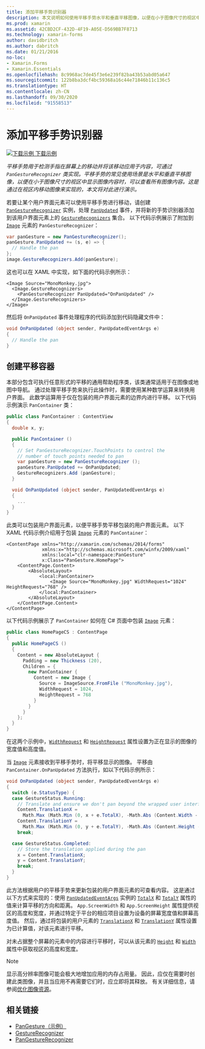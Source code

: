 ```yaml
---
title: 添加平移手势识别器
description: 本文说明如何使用平移手势水平和垂直平移图像，以便在小于图像尺寸的视区中显示图像内容时，可以查看所有图像内容。
ms.prod: xamarin
ms.assetid: 42CBD2CF-432D-4F19-A05E-D569BB7F8713
ms.technology: xamarin-forms
author: davidbritch
ms.author: dabritch
ms.date: 01/21/2016
no-loc:
- Xamarin.Forms
- Xamarin.Essentials
ms.openlocfilehash: 8c9968ac7de45f3e6e239f82ba43b53abd05a647
ms.sourcegitcommit: 122b8ba3dcf4bc59368a16c44e71846b11c136c5
ms.translationtype: HT
ms.contentlocale: zh-CN
ms.lasthandoff: 09/30/2020
ms.locfileid: "91558513"
---
```

# <a name="add-a-pan-gesture-recognizer"></a>添加平移手势识别器

[![下载示例](~/media/shared/download.png) 下载示例](https://docs.microsoft.com/samples/xamarin/xamarin-forms-samples/workingwithgestures-pangesture)

_平移手势用于检测手指在屏幕上的移动并将该移动应用于内容，可通过 `PanGestureRecognizer` 类实现。平移手势的常见使用场景是水平和垂直平移图像，以便在小于图像尺寸的视区中显示图像内容时，可以查看所有图像内容。这是通过在视区内移动图像来实现的，本文将对此进行演示。_

若要让某个用户界面元素可以使用平移手势进行移动，请创建 [`PanGestureRecognizer`](xref:Xamarin.Forms.PanGestureRecognizer) 实例，处理 [`PanUpdated`](xref:Xamarin.Forms.PanGestureRecognizer.PanUpdated) 事件，并将新的手势识别器添加到该用户界面元素上的 [`GestureRecognizers`](xref:Xamarin.Forms.View.GestureRecognizers) 集合。 以下代码示例展示了附加到 [`Image`](xref:Xamarin.Forms.Image) 元素的 `PanGestureRecognizer`：

```csharp
var panGesture = new PanGestureRecognizer();
panGesture.PanUpdated += (s, e) => {
  // Handle the pan
};
image.GestureRecognizers.Add(panGesture);
```

这也可以在 XAML 中实现，如下面的代码示例所示：

```xaml
<Image Source="MonoMonkey.jpg">
  <Image.GestureRecognizers>
    <PanGestureRecognizer PanUpdated="OnPanUpdated" />
  </Image.GestureRecognizers>
</Image>
```

然后将 `OnPanUpdated` 事件处理程序的代码添加到代码隐藏文件中：

```csharp
void OnPanUpdated (object sender, PanUpdatedEventArgs e)
{
  // Handle the pan
}
```

## <a name="creating-a-pan-container"></a>创建平移容器

本部分包含可执行任意形式的平移的通用帮助程序类，该类通常适用于在图像或地图中导航。 通过处理平移手势来执行此操作时，需要使用某种数学运算来转换用户界面。 此数学运算用于仅在包装的用户界面元素的边界内进行平移。 以下代码示例演示 `PanContainer` 类：

```csharp
public class PanContainer : ContentView
{
  double x, y;

  public PanContainer ()
  {
    // Set PanGestureRecognizer.TouchPoints to control the
    // number of touch points needed to pan
    var panGesture = new PanGestureRecognizer ();
    panGesture.PanUpdated += OnPanUpdated;
    GestureRecognizers.Add (panGesture);
  }

  void OnPanUpdated (object sender, PanUpdatedEventArgs e)
  {
    ...
  }
}
```

此类可以包装用户界面元素，以便平移手势平移包装的用户界面元素。 以下 XAML 代码示例介绍用于包装 [`Image`](xref:Xamarin.Forms.Image) 元素的 `PanContainer`：

```xaml
<ContentPage xmlns="http://xamarin.com/schemas/2014/forms"
             xmlns:x="http://schemas.microsoft.com/winfx/2009/xaml"
             xmlns:local="clr-namespace:PanGesture"
             x:Class="PanGesture.HomePage">
    <ContentPage.Content>
        <AbsoluteLayout>
            <local:PanContainer>
                <Image Source="MonoMonkey.jpg" WidthRequest="1024" HeightRequest="768" />
            </local:PanContainer>
        </AbsoluteLayout>
    </ContentPage.Content>
</ContentPage>
```

以下代码示例展示了 `PanContainer` 如何在 C# 页面中包装 [`Image`](xref:Xamarin.Forms.Image) 元素：

```csharp
public class HomePageCS : ContentPage
{
  public HomePageCS ()
  {
    Content = new AbsoluteLayout {
      Padding = new Thickness (20),
      Children = {
        new PanContainer {
          Content = new Image {
            Source = ImageSource.FromFile ("MonoMonkey.jpg"),
            WidthRequest = 1024,
            HeightRequest = 768
          }
        }
      }
    };
  }
}
```

在这两个示例中，[`WidthRequest`](xref:Xamarin.Forms.VisualElement.WidthRequest) 和 [`HeightRequest`](xref:Xamarin.Forms.VisualElement.HeightRequest) 属性设置为正在显示的图像的宽度值和高度值。

当 [`Image`](xref:Xamarin.Forms.Image) 元素接收到平移手势时，将平移显示的图像。 平移由 `PanContainer.OnPanUpdated` 方法执行，如以下代码示例所示：

```csharp
void OnPanUpdated (object sender, PanUpdatedEventArgs e)
{
  switch (e.StatusType) {
  case GestureStatus.Running:
    // Translate and ensure we don't pan beyond the wrapped user interface element bounds.
    Content.TranslationX =
      Math.Max (Math.Min (0, x + e.TotalX), -Math.Abs (Content.Width - App.ScreenWidth));
    Content.TranslationY =
      Math.Max (Math.Min (0, y + e.TotalY), -Math.Abs (Content.Height - App.ScreenHeight));
    break;

  case GestureStatus.Completed:
    // Store the translation applied during the pan
    x = Content.TranslationX;
    y = Content.TranslationY;
    break;
  }
}
```

此方法根据用户的平移手势来更新包装的用户界面元素的可查看内容。 这是通过以下方式来实现的：使用 [`PanUpdatedEventArgs`](xref:Xamarin.Forms.PanUpdatedEventArgs) 实例的 [`TotalX`](xref:Xamarin.Forms.PanUpdatedEventArgs.TotalX) 和 [`TotalY`](xref:Xamarin.Forms.PanUpdatedEventArgs.TotalY) 属性的值来计算平移的方向和距离。 `App.ScreenWidth` 和 `App.ScreenHeight` 属性提供视区的高度和宽度，并通过特定于平台的相应项目设置为设备的屏幕宽度值和屏幕高度值。 然后，通过将包装的用户元素的 [`TranslationX`](xref:Xamarin.Forms.VisualElement.TranslationX) 和 [`TranslationY`](xref:Xamarin.Forms.VisualElement.TranslationY) 属性设置为已计算值，对该元素进行平移。

对未占据整个屏幕的元素中的内容进行平移时，可以从该元素的 [`Height`](xref:Xamarin.Forms.VisualElement.Height) 和 [`Width`](xref:Xamarin.Forms.VisualElement.Width) 属性中获取视区的高度和宽度。

> [!NOTE]
> 显示高分辨率图像可能会极大地增加应用的内存占用量。 因此，应仅在需要时创建此类图像，并且当应用不再需要它们时，应立即将其释放。 有关详细信息，请参阅[优化图像资源](~/xamarin-forms/deploy-test/performance.md#optimize-image-resources)。

## <a name="related-links"></a>相关链接

- [PanGesture（示例）](/samples/xamarin/xamarin-forms-samples/workingwithgestures-pangesture)
- [GestureRecognizer](xref:Xamarin.Forms.GestureRecognizer)
- [PanGestureRecognizer](xref:Xamarin.Forms.PanGestureRecognizer)